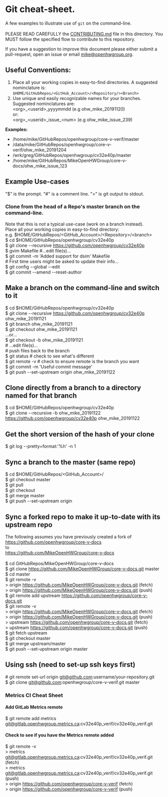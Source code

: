 # Git cheat-sheet.
A few examples to illustrate use of `git` on the command-line.<br><br>
PLEASE READ CAREFULLY the [CONTRIBUTING.md](https://github.com/openhwgroup/core-v-verif/blob/master/CONTRIBUTING.md)
file in this directory.  You MUST follow the specified flow to contribute to this repository.

If you have a suggestion to improve this document please either submit a pull-request, open an issue or email mike@openhwgroup.org.

## Useful Conventions:
1. Place all your working copies in easy-to-find directories.  A suggested
nominclature is:<br>
`$HOME/GitHubRepos/<GitHub_Account>/<Repository/><Branch>`
2. Use unique and easily recognizable names for your branches.  Suggested
nominclatures are:<br>
\<org\>\_\<userid\>_yyyymmdd    (e.g ohw_mike_20191120)
<br>or:<br>
\<org\>\_\<userid\>\_issue\_\<num\> (e.g ohw_mike_issue_239)<br>

**Examples:**
-   /home/mike/GitHubRepos/openhwgroup/core-v-verif/master
-   /data/mike/GitHubRepos/openhwgroup/core-v-verif/ohw_mike_20191204
-   /wrk/greg/GitHubRepos/openhwgroup/cv32e40p/master
-   /home/mike/GitHubRepos/MikeOpenHWGroup/core-v-docs/ohw_mike_issue_123

## Example Use-cases
"$" is the prompt.  "#" is a comment line. ">" is git output to stdout.

### Clone from the head of a Repo's master branch on the command-line.
Note that this is _not_ a typical use-case (work on a branch instead).<br>
Place all your working copies in easy-to-find directory:<br>
e.g. $HOME/GitHubRepos/<GitHub_Account>/\<Repository\>/\<branch\><br>
$ cd $HOME/GitHubRepos/openhwgroup/cv32e40p<br>
$ git clone --recursive https://github.com/openhwgroup/cv32e40p<br>
$ gvim Makefile #...edit file(s)...<br>
$ git commit -m 'Added support for dsim' Makefile <br>
\# First time users might be asked to update their info...<br>
$ git config --global --edit<br>
$ git commit --amend --reset-author<br>

## Make a branch on the command-line and switch to it
$ cd $HOME/GitHubRepos/openhwgroup/cv32e40p<br>
$ git clone --recursive https://github.com/openhwgroup/cv32e40p ohw_mike_20191121<br>
$ git branch ohw_mike_20191121<br>
$ git checkout ohw_mike_20191121<br>
     ...or...<br>
$ git checkout -b ohw_mike_20191121<br>
\# ...edit file(s)...<br>
\# push files back to the branch<br>
$ git status        # check to see what's different<br>
$ git remote -v     # check to ensure remote is the branch you want<br>
$ git commit -m 'Useful commit message'<br>
$ git push --set-upstream origin ohw_mike_20191122<br>

## Clone directly from a branch to a directory named for that branch
$ cd $HOME/GitHubRepos/openhwgroup/cv32e40p<br>
$ git clone --recursive -b ohw_mike_20191122 https://github.com/openhwgroup/cv32e40p ohw_mike_20191122<br>

## Get the short version of the hash of your clone
$ git log --pretty=format:'%h' -n 1

## Sync a branch to the master (same repo)
$ cd $HOME/GitHubRepos/<GitHub_Account>/<Repository/><Branch><br>
$ git checkout master<br>
$ git pull<br>
$ git checkout <Branch><br>
$ git merge master<br>
$ git push --set-upstream origin <Branch><br>

## Sync a forked repo to make it up-to-date with its upstream repo
The following assumes you have previously created a fork of<br>
    https://github.com/openhwgroup/core-v-docs<br>
to<br>
    https://github.com/MikeOpenHWGroup/core-v-docs<br><br>
$ cd GitHubRepos/MikeOpenHWGroup/core-v-docs<br>
$ git clone https://github.com/MikeOpenHWGroup/core-v-docs.git master<br>
$ cd master<br>
$ git remote -v<br>
  \> origin	https://github.com/MikeOpenHWGroup/core-v-docs.git (fetch)<br>
  \> origin	https://github.com/MikeOpenHWGroup/core-v-docs.git (push)<br>
$ git remote add upstream https://github.com/openhwgroup/core-v-docs.git<br>
$ git remote -v<br>
  \> origin	https://github.com/MikeOpenHWGroup/core-v-docs.git (fetch)<br>
  \> origin	https://github.com/MikeOpenHWGroup/core-v-docs.git (push)<br>
  \> upstream	https://github.com/openhwgroup/core-v-docs.git (fetch)<br>
  \> upstream	https://github.com/openhwgroup/core-v-docs.git (push)<br>
$ git fetch upstream<br>
$ git checkout master<br>
$ git merge upstream/master<br>
$ git push --set-upstream origin master<br>

## Using ssh (need to set-up ssh keys first)
\# git remote set-url origin git@github.com:username/your-repository.git<br>
$ git clone git@github.com:openhwgroup/core-v-verif.git master<br>

### Metrics CI Cheat Sheet

#### Add GitLab Metrics remote
$ git remote add metrics git@gitlab.openhwgroup.metrics.ca:cv32e40p_verif/cv32e40p_verif.git

#### Check to see if you have the Metrics remote added
$ git remote -v<br>
  \> metrics	git@gitlab.openhwgroup.metrics.ca:cv32e40p_verif/cv32e40p_verif.git (fetch)<br>
  \> metrics	git@gitlab.openhwgroup.metrics.ca:cv32e40p_verif/cv32e40p_verif.git (push)<br>
  \> origin	https://github.com/openhwgroup/core-v-verif (fetch)<br>
  \> origin	https://github.com/openhwgroup/core-v-verif (push)<br>
